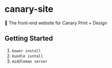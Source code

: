 # canary-site
:hatched_chick: The front-end website for Canary Print + Design

## Getting Started

1. `bower install`
2. `bundle isntall`
3. `middleman server`

